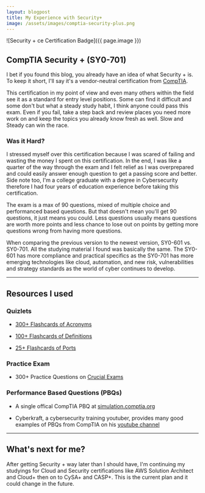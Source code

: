 ```yaml
---
layout: blogpost
title: My Experience with Security+
image: /assets/images/comptia-security-plus.png
---
```

![Security + ce Certification Badge]({{ page.image }})

## CompTIA Security + (SY0-701)
I bet if you found this blog, you already have an idea of what Security + is. To keep it short, I'll say it's a vendor-neutral certification from [CompTIA](https://comptia.org).

This certification in my point of view and even many others within the field see it as a standard for entry level positions. Some can find it difficult and some don't but what a steady study habit, I think anyone could pass this exam. Even if you fail, take a step back and review places you need more work on and keep the topics you already know fresh as well. Slow and Steady can win the race.

### Was it Hard?
I stressed myself over this certification because I was scared of failing and wasting the money I spent on this certification. In the end, I was like a quarter of the way through the exam and I felt relief as I was overprepared and could easily answer enough question to get a passing score and better. Side note too, I'm a college graduate with a degree in Cybersecurity therefore I had four years of education experience before taking this certification.

The exam is a max of 90 questions, mixed of multiple choice and performanced based questions. But that doesn't mean you'll get 90 questions, it just means you could. Less questions usually means questions are worth more points and less chance to lose out on points by getting more questions wrong from having more questions.

When comparing the previous version to the newest version, SY0-601 vs. SY0-701. All the studying material I found was basically the same. The SY0-601 has more compliance and practical specifics as the SY0-701 has more emerging technologies like cloud, automation, and new risk, vulnerabilities and strategy standards as the world of cyber continues to develop.

---

## Resources I used

### Quizlets
- [300+ Flashcards of Acronyms](https://www.quizlet.com/843786927/security-sy0-701-flash-cards/)

- [100+ Flashcards of Definitions](https://www.quizlet.com/839490012/sec-plus-flash-cards/)

- [25+ Flashcards of Ports](https://www.quizlet.com/867686940/sy0-701-ports-flash-cards/)

### Practice Exam
- 300+ Practice Questions on [Crucial Exams](https://www.crucialexams.com/exams/comptia/security/sy0-701)

### Performance Based Questions (PBQs)
- A single offical CompTIA PBQ at [simulation.comptia.org](https://simulation.comptia.org)

- Cyberkraft, a cybersecurity training youtuber, provides many good examples of PBQs from CompTIA on his [youtube channel](https://www.youtube.com/@cyberkraft539)

---

## What's next for me?
After getting Security + way later than I should have, I'm continuing my studyings for Cloud and Security certifications like AWS Solution Architect and Cloud+ then on to CySA+ and CASP+. This is the current plan and it could change in the future.
